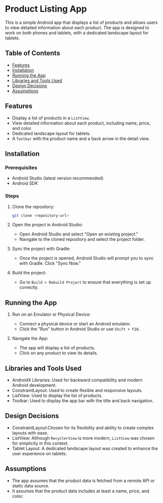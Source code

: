 
# Product Listing App

This is a simple Android app that displays a list of products and allows users to view detailed information about each product. The app is designed to work on both phones and tablets, with a dedicated landscape layout for tablets.

## Table of Contents
- [Features](#features)
- [Installation](#installation)
- [Running the App](#running-the-app)
- [Libraries and Tools Used](#libraries-and-tools-used)
- [Design Decisions](#design-decisions)
- [Assumptions](#assumptions)

## Features
- Display a list of products in a `ListView`.
- View detailed information about each product, including name, price, and color.
- Dedicated landscape layout for tablets.
- A `Toolbar` with the product name and a back arrow in the detail view.

## Installation

### Prerequisites
- Android Studio (latest version recommended)
- Android SDK

### Steps
1. Clone the repository:
   ```bash
   git clone <repository-url>
   ```
2. Open the project in Android Studio:
    - Open Android Studio and select "Open an existing project."
    - Navigate to the cloned repository and select the project folder.

3. Sync the project with Gradle:
    - Once the project is opened, Android Studio will prompt you to sync with Gradle. Click "Sync Now."

4. Build the project:
    - Go to `Build > Rebuild Project` to ensure that everything is set up correctly.

## Running the App

1. Run on an Emulator or Physical Device:
    - Connect a physical device or start an Android emulator.
    - Click the "Run" button in Android Studio or use `Shift + F10`.

2. Navigate the App:
    - The app will display a list of products.
    - Click on any product to view its details.

## Libraries and Tools Used
- AndroidX Libraries: Used for backward compatibility and modern Android development.
- ConstraintLayout: Used to create flexible and responsive layouts.
- ListView: Used to display the list of products.
- Toolbar: Used to display the app bar with the title and back navigation.

## Design Decisions
- ConstraintLayout:Chosen for its flexibility and ability to create complex layouts with ease.
- ListView: Although `RecyclerView` is more modern, `ListView` was chosen for simplicity in this context.
- Tablet Layout: A dedicated landscape layout was created to enhance the user experience on tablets.

## Assumptions
- The app assumes that the product data is fetched from a remote API or static data source.
- It assumes that the product data includes at least a name, price, and color.

